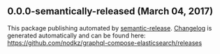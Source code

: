 ## 0.0.0-semantically-released (March 04, 2017)
This package publishing automated by [semantic-release](https://github.com/semantic-release/semantic-release).
[Changelog](https://github.com/nodkz/graphql-compose-elasticsearch/releases) is generated automatically and can be found here: https://github.com/nodkz/graphql-compose-elasticsearch/releases
